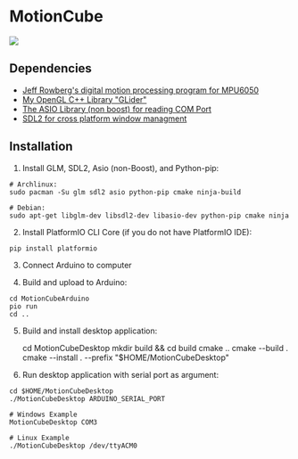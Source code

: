 # MotionCube #

![](https://raw.githubusercontent.com/swarnavaghosh04/MotionCube/main/resources/MotionCube.gif)

## Dependencies

- [Jeff Rowberg's digital motion processing program for MPU6050](https://github.com/jrowberg/i2cdevlib/tree/master/Arduino/MPU6050)
- [My OpenGL C++ Library "GLider"](https://github.com/swarnavaghosh04/GLider)
- [The ASIO Library (non boost) for reading COM Port](https://think-async.com/Asio/)
- [SDL2 for cross platform window managment](https://www.libsdl.org/)

## Installation

1. Install GLM, SDL2, Asio (non-Boost), and Python-pip:

```
# Archlinux:
sudo pacman -Su glm sdl2 asio python-pip cmake ninja-build

# Debian:
sudo apt-get libglm-dev libsdl2-dev libasio-dev python-pip cmake ninja
```

2. Install PlatformIO CLI Core (if you do not have PlatformIO IDE):

```
pip install platformio
```

3. Connect Arduino to computer

4. Build and upload to Arduino:

```
cd MotionCubeArduino
pio run
cd ..
```

5. Build and install desktop application:

	cd MotionCubeDesktop
	mkdir build && cd build
	cmake ..
	cmake --build .
	cmake --install . --prefix "$HOME/MotionCubeDesktop"

6. Run desktop application with serial port as argument:

```
cd $HOME/MotionCubeDesktop
./MotionCubeDesktop ARDUINO_SERIAL_PORT

# Windows Example
MotionCubeDesktop COM3

# Linux Example
./MotionCubeDesktop /dev/ttyACM0
```
